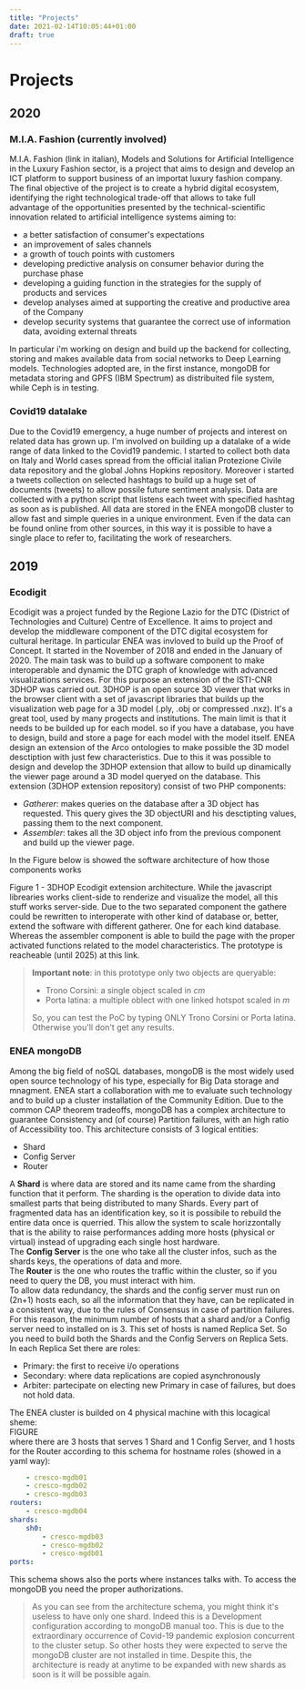 ```yaml
---
title: "Projects"
date: 2021-02-14T10:05:44+01:00
draft: true
---
```

# Projects
## 2020
### M.I.A. Fashion (currently involved)
M.I.A. Fashion (link in italian), Models and Solutions for Artificial Intelligence in the Luxury Fashion sector, is a project that aims to design and develop an ICT platform to support business of an importat luxury fashion company. The final objective of the project is to create a hybrid digital ecosystem, identifying the right technological trade-off that allows to take full advantage of the opportunities presented by the technical-scientific innovation related to artificial intelligence systems aiming to:

* a better satisfaction of consumer's expectations
* an improvement of sales channels
* a growth of touch points with customers
* developing predictive analysis on consumer behavior during the purchase phase
* developing a guiding function in the strategies for the supply of products and services
* develop analyses aimed at supporting the creative and productive area of the Company
* develop security systems that guarantee the correct use of information data, avoiding external threats
							
In particular i'm working on design and build up the backend for collecting, storing and makes available data from social networks to Deep Learning models. Technologies adopted are, in the first instance, mongoDB for metadata storing and GPFS (IBM Spectrum) as distribuited file system, while Ceph is in testing.

							
### Covid19 datalake
Due to the Covid19 emergency, a huge number of projects and interest on related data has grown up. I'm involved on building up a datalake of a wide range of data linked to the Covid19 pandemic. I started to collect both data on Italy and World cases spread from the official italian Protezione Civile data repository and the global Johns Hopkins repository. Moreover i started a tweets collection on selected hashtags to build up a huge set of documents (tweets) to allow possile future sentiment analysis. Data are collected with a python script that listens each tweet with specified hashtag as soon as is published. All data are stored in the ENEA mongoDB cluster to allow fast and simple queries in a unique environment. Even if the data can be found online from other sources, in this way it is possible to have a single place to refer to, facilitating the work of researchers.

							
## 2019
### Ecodigit
Ecodigit was a project funded by the Regione Lazio for the DTC (District of Technologies and Culture) Centre of Excellence. It aims to project and develop the middleware component of the DTC digital ecosystem for cultural heritage. In particular ENEA was invloved to build up the Proof of Concept. It started in the November of 2018 and ended in the January of 2020. The main task was to build up a software component to make interoperable and dynamic the DTC graph of knowledge with advanced visualizations services. For this purpose an extension of the ISTI-CNR 3DHOP was carried out. 3DHOP is an open source 3D viewer that works in the browser client with a set of javascript libraries that builds up the visualization web page for a 3D model (.ply, .obj or compressed .nxz). It's a great tool, used by many progects and institutions. The main limit is that it needs to be builded up for each model. so if you have a database, you have to design, build and store a page for each model with the model itself. ENEA design an extension of the Arco ontologies to make possible the 3D model desctiption with just few characteristics. Due to this it was possible to design and develop the 3DHOP extension that allow to build up dinamically the viewer page around a 3D model queryed on the database. This extension (3DHOP extension repository) consist of two PHP components:
							
* *Gatherer*: makes queries on the database after a 3D object has requested. This query gives the 3D objectURI and his desctipting values, passing them to the next component.
* *Assembler*: takes all the 3D object info from the previous component and build up the viewer page.
									
In the Figure below is showed the software architecture of how those components works

Figure 1 - 3DHOP Ecodigit extension architecture.
While the javascript librearies works client-side to renderize and visualize the model, all this stuff works server-side. Due to the two separated component the gathere could be rewritten to interoperate with other kind of database or, better, extend the software with different gatherer. One for each kind database. Whereas the assembler component is able to build the page with the proper activated functions related to the model characteristics. The prototype is reacheable (until 2025) at this link.
> **Important note**: in this prototype only two objects are queryable:				 
> * Trono Corsini: a single object scaled in *cm*
> * Porta latina: a multiple oblect with one linked hotspot scaled in *m*
>											
> So, you can test the PoC by typing ONLY Trono Corsini or Porta latina. Otherwise you'll don't get any results.

											
### ENEA mongoDB
Among the big field of noSQL databases, mongoDB is the most widely used open source technology of his type, especially for Big Data storage and mnagment. ENEA start a collaboration with me to evaluate such technology and to build up a cluster installation of the Community Edition. Due to the common CAP theorem tradeoffs, mongoDB has a complex architecture to guarantee Consistency and (of course) Partition failures, with an high ratio of Accessibility too. This architecture consists of 3 logical entities:
											
* Shard
* Config Server
* Router
														
A **Shard** is where data are stored and its name came from the sharding function that it perform. The sharding is the operation to divide data into smallest parts that being distributed to many Shards. Every part of fragmented data has an identification key, so it is possibile to rebuild the entire data once is querried. This allow the system to scale horizzontally that is the ability to raise performances adding more hosts (physical or virtual) instead of upgrading each single host hardware.  
The **Config Server** is the one who take all the cluster infos, such as the shards keys, the operations of data and more.  
The **Router** is the one who routes the traffic within the cluster, so if you need to query the DB, you must interact with him.  
To allow data redundancy, the shards and the config server must run on (2n+1) hosts each, so all the information that they have, can be replicated in a consistent way, due to the rules of Consensus in case of partition failures. For this reason, the minimum number of hosts that a shard and/or a Config server need to installed on is 3. This set of hosts is named Replica Set. So you need to build both the Shards and the Config Servers on Replica Sets. In each Replica Set there are roles:
														
* Primary: the first to receive i/o operations
* Secondary: where data replications are copied asynchronously
* Arbiter: partecipate on electing new Primary in case of failures, but does not hold data.
																	
The ENEA cluster is builded on 4 physical machine with this locagical sheme:  
FIGURE  
where there are 3 hosts that serves 1 Shard and 1 Config Server, and 1 hosts for the Router according to this schema for hostname roles (showed in a yaml way):
```yaml																				 cfgRS:
	- cresco-mgdb01
	- cresco-mgdb02
	- cresco-mgdb03
routers:
	- cresco-mgdb04														
shards:
	sh0:
		- cresco-mgdb03
		- cresco-mgdb02
		- cresco-mgdb01																 
ports:																				     routers: 27017																		  shards: 27018																		   cfgRS: 27019
```
This schema shows also the ports where instances talks with. To access the mongoDB you need the proper authorizations.  

>As you can see from the architecture schema, you might think it's useless to have only one shard. Indeed this is a Development configuration according to mongoDB manual too. This is due to the extraordinary occurrence of Covid-19 pandemic explosion concurrent to the cluster setup. So other hosts they were expected to serve the mongoDB cluster are not installed in time. Despite this, the architecture is ready at anytime to be expanded with new shards as soon is it will be possible again.
